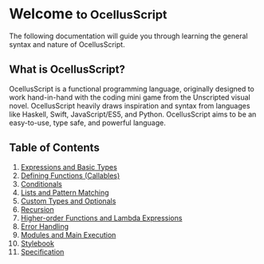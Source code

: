 # Welcome <small>to OcellusScript</small>

The following documentation will guide you through learning the general syntax and nature of OcellusScript.

## What is OcellusScript?

OcellusScript is a functional programming language, originally designed to work hand-in-hand with the coding mini game from the Unscripted visual novel. OcellusScript heavily draws inspiration and syntax from languages like Haskell, Swift, JavaScript/ES5, and Python. OcellusScript aims to be an easy-to-use, type safe, and powerful language.

## Table of Contents

1. [Expressions and Basic Types](./01-expressions.md)
2. [Defining Functions (Callables)](./02-functions.md)
3. [Conditionals](./03-conditionals.md)
4. [Lists and Pattern Matching](./04-lists.md)
5. [Custom Types and Optionals](./05-types.md)
6. [Recursion](./06-recursion.md)
7. [Higher-order Functions and Lambda Expressions](./07-hoc.md)
8. [Error Handling](./08-error.md)
9. [Modules and Main Execution](./09-modules.md)
10. [Stylebook](./10-style.md)
11. [Specification](./11-spec.md)